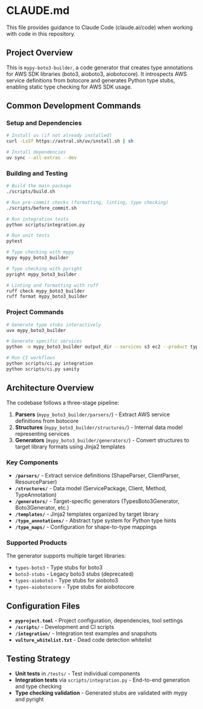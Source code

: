 # CLAUDE.md

This file provides guidance to Claude Code (claude.ai/code) when working with code in this repository.

## Project Overview

This is `mypy-boto3-builder`, a code generator that creates type annotations for AWS SDK libraries (boto3, aioboto3, aiobotocore). It introspects AWS service definitions from botocore and generates Python type stubs, enabling static type checking for AWS SDK usage.

## Common Development Commands

### Setup and Dependencies
```bash
# Install uv (if not already installed)
curl -LsSf https://astral.sh/uv/install.sh | sh

# Install dependencies
uv sync --all-extras --dev
```

### Building and Testing
```bash
# Build the main package
./scripts/build.sh

# Run pre-commit checks (formatting, linting, type checking)
./scripts/before_commit.sh

# Run integration tests
python scripts/integration.py

# Run unit tests
pytest

# Type checking with mypy
mypy mypy_boto3_builder

# Type checking with pyright
pyright mypy_boto3_builder

# Linting and formatting with ruff
ruff check mypy_boto3_builder
ruff format mypy_boto3_builder
```

### Project Commands
```bash
# Generate type stubs interactively
uvx mypy_boto3_builder

# Generate specific services
python -m mypy_boto3_builder output_dir --services s3 ec2 --product types-boto3

# Run CI workflows
python scripts/ci.py integration
python scripts/ci.py sanity
```

## Architecture Overview

The codebase follows a three-stage pipeline:

1. **Parsers** (`mypy_boto3_builder/parsers/`) - Extract AWS service definitions from botocore
2. **Structures** (`mypy_boto3_builder/structures/`) - Internal data model representing services
3. **Generators** (`mypy_boto3_builder/generators/`) - Convert structures to target library formats using Jinja2 templates

### Key Components

- **`/parsers/`** - Extract service definitions (ShapeParser, ClientParser, ResourceParser)
- **`/structures/`** - Data model (ServicePackage, Client, Method, TypeAnnotation)  
- **`/generators/`** - Target-specific generators (TypesBoto3Generator, Boto3Generator, etc.)
- **`/templates/`** - Jinja2 templates organized by target library
- **`/type_annotations/`** - Abstract type system for Python type hints
- **`/type_maps/`** - Configuration for shape-to-type mappings

### Supported Products

The generator supports multiple target libraries:
- `types-boto3` - Type stubs for boto3
- `boto3-stubs` - Legacy boto3 stubs (deprecated)
- `types-aioboto3` - Type stubs for aioboto3
- `types-aiobotocore` - Type stubs for aiobotocore

## Configuration Files

- **`pyproject.toml`** - Project configuration, dependencies, tool settings
- **`/scripts/`** - Development and CI scripts
- **`/integration/`** - Integration test examples and snapshots
- **`vulture_whitelist.txt`** - Dead code detection whitelist

## Testing Strategy

- **Unit tests** in `/tests/` - Test individual components
- **Integration tests** via `scripts/integration.py` - End-to-end generation and type checking
- **Type checking validation** - Generated stubs are validated with mypy and pyright